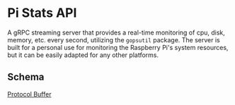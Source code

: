 # Pi Stats API

A gRPC streaming server that provides a real-time monitoring of cpu, disk, memory, etc. every second, utilizing the `gopsutil` package. The server is built for a personal use for monitoring the Raspberry Pi's system resources, but it can be easily adapted for any other platforms.

## Schema

[Protocol Buffer](https://github.com/ethn1ee/pi-protos/blob/main/proto/api-stats/stats.proto)
